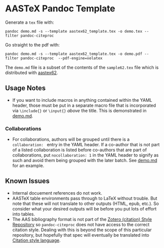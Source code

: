 # AASTeX Pandoc Template

Generate a `tex` file with:

```
pandoc demo.md -s --template aastex62_template.tex -o demo.tex --filter pandoc-citeproc
```

Go straight to the pdf with:

```
pandoc demo.md -s --template aastex62_template.tex -o demo.pdf --filter pandoc-citeproc  --pdf-engine=xelatex
```

The `demo.md` file is a subset of the contents of the `sample62.tex` file which is distributed with [aastex62](https://journals.aas.org/authors/aastex.html#_download).

## Usage Notes

* If you want to include macros in anything contained within the YAML header, those must be put in a separate macro file that is incorporated via `\include{}` or `\input{}` *above* the title. This is demonstrated in [demo.md](demo.md).

### Collaborations

* For collaborations, authors will be grouped until there is a `collaboration: ` entry in the YAML header. If a co-author that is not part of a listed collaboration is listed before co-authors that are part of collaborations, put `nocollaboration: 1` in the YAML header to signify as such and avoid them being grouped with the later batch. See [demo.md](demo.md) for an example.

## Known Issues

* Internal docuement references do not work.
* AASTeX table environments pass through to LaTeX without trouble. But note that these will not translate to other outputs (HTML, epub, etc.). So consider what your desired outputs will be before you put lots of effort into tables.
* The AAS bibliography format is not part of the [Zotero (citation) Style Repository](https://www.zotero.org/styles) so `pandoc-citeproc` does not have access to the correct citation style. Dealing with this is beyond the scope of this particular repository, but hopefully that spec will eventually be translated into [Citation style language](https://citationstyles.org/).
